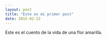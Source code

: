 ```yaml
---
layout: post
title: "Este es mi primer post"
date: 2015-02-22
---
```


Este es el cuento de la vida de una flor amarilla.